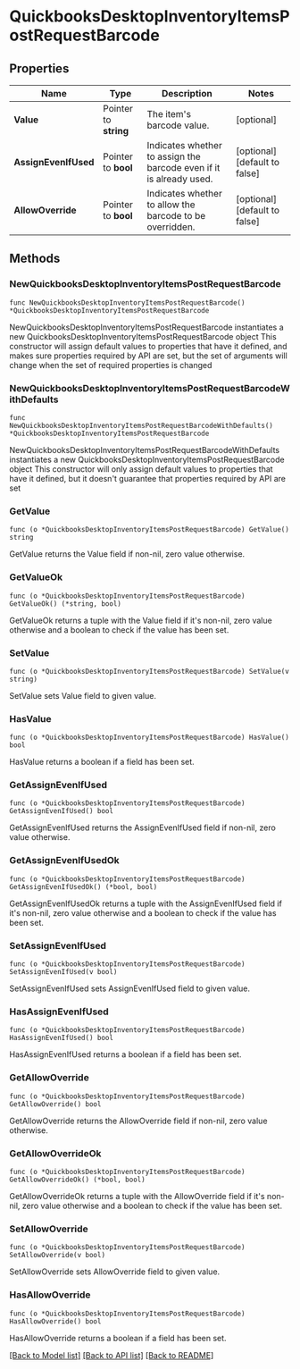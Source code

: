 # QuickbooksDesktopInventoryItemsPostRequestBarcode

## Properties

Name | Type | Description | Notes
------------ | ------------- | ------------- | -------------
**Value** | Pointer to **string** | The item&#39;s barcode value. | [optional] 
**AssignEvenIfUsed** | Pointer to **bool** | Indicates whether to assign the barcode even if it is already used. | [optional] [default to false]
**AllowOverride** | Pointer to **bool** | Indicates whether to allow the barcode to be overridden. | [optional] [default to false]

## Methods

### NewQuickbooksDesktopInventoryItemsPostRequestBarcode

`func NewQuickbooksDesktopInventoryItemsPostRequestBarcode() *QuickbooksDesktopInventoryItemsPostRequestBarcode`

NewQuickbooksDesktopInventoryItemsPostRequestBarcode instantiates a new QuickbooksDesktopInventoryItemsPostRequestBarcode object
This constructor will assign default values to properties that have it defined,
and makes sure properties required by API are set, but the set of arguments
will change when the set of required properties is changed

### NewQuickbooksDesktopInventoryItemsPostRequestBarcodeWithDefaults

`func NewQuickbooksDesktopInventoryItemsPostRequestBarcodeWithDefaults() *QuickbooksDesktopInventoryItemsPostRequestBarcode`

NewQuickbooksDesktopInventoryItemsPostRequestBarcodeWithDefaults instantiates a new QuickbooksDesktopInventoryItemsPostRequestBarcode object
This constructor will only assign default values to properties that have it defined,
but it doesn't guarantee that properties required by API are set

### GetValue

`func (o *QuickbooksDesktopInventoryItemsPostRequestBarcode) GetValue() string`

GetValue returns the Value field if non-nil, zero value otherwise.

### GetValueOk

`func (o *QuickbooksDesktopInventoryItemsPostRequestBarcode) GetValueOk() (*string, bool)`

GetValueOk returns a tuple with the Value field if it's non-nil, zero value otherwise
and a boolean to check if the value has been set.

### SetValue

`func (o *QuickbooksDesktopInventoryItemsPostRequestBarcode) SetValue(v string)`

SetValue sets Value field to given value.

### HasValue

`func (o *QuickbooksDesktopInventoryItemsPostRequestBarcode) HasValue() bool`

HasValue returns a boolean if a field has been set.

### GetAssignEvenIfUsed

`func (o *QuickbooksDesktopInventoryItemsPostRequestBarcode) GetAssignEvenIfUsed() bool`

GetAssignEvenIfUsed returns the AssignEvenIfUsed field if non-nil, zero value otherwise.

### GetAssignEvenIfUsedOk

`func (o *QuickbooksDesktopInventoryItemsPostRequestBarcode) GetAssignEvenIfUsedOk() (*bool, bool)`

GetAssignEvenIfUsedOk returns a tuple with the AssignEvenIfUsed field if it's non-nil, zero value otherwise
and a boolean to check if the value has been set.

### SetAssignEvenIfUsed

`func (o *QuickbooksDesktopInventoryItemsPostRequestBarcode) SetAssignEvenIfUsed(v bool)`

SetAssignEvenIfUsed sets AssignEvenIfUsed field to given value.

### HasAssignEvenIfUsed

`func (o *QuickbooksDesktopInventoryItemsPostRequestBarcode) HasAssignEvenIfUsed() bool`

HasAssignEvenIfUsed returns a boolean if a field has been set.

### GetAllowOverride

`func (o *QuickbooksDesktopInventoryItemsPostRequestBarcode) GetAllowOverride() bool`

GetAllowOverride returns the AllowOverride field if non-nil, zero value otherwise.

### GetAllowOverrideOk

`func (o *QuickbooksDesktopInventoryItemsPostRequestBarcode) GetAllowOverrideOk() (*bool, bool)`

GetAllowOverrideOk returns a tuple with the AllowOverride field if it's non-nil, zero value otherwise
and a boolean to check if the value has been set.

### SetAllowOverride

`func (o *QuickbooksDesktopInventoryItemsPostRequestBarcode) SetAllowOverride(v bool)`

SetAllowOverride sets AllowOverride field to given value.

### HasAllowOverride

`func (o *QuickbooksDesktopInventoryItemsPostRequestBarcode) HasAllowOverride() bool`

HasAllowOverride returns a boolean if a field has been set.


[[Back to Model list]](../README.md#documentation-for-models) [[Back to API list]](../README.md#documentation-for-api-endpoints) [[Back to README]](../README.md)


